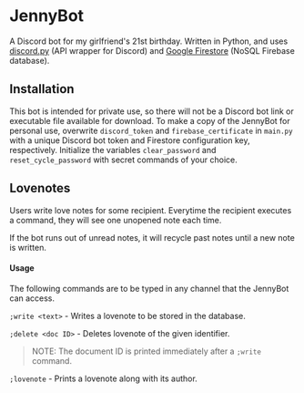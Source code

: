 # JennyBot
A Discord bot for my girlfriend's 21st birthday. Written in Python, and uses [discord.py](https://discordpy.readthedocs.io/en/latest/index.html) (API wrapper for Discord) and [Google Firestore](https://cloud.google.com/firestore) (NoSQL Firebase database).

## Installation

This bot is intended for private use, so there will not be a Discord bot link or executable file available for download. To make a copy of the JennyBot for personal use, overwrite `discord_token` and `firebase_certificate` in `main.py` with a unique Discord bot token and Firestore configuration key, respectively. Initialize the variables `clear_password` and `reset_cycle_password` with secret commands of your choice.

## Lovenotes

Users write love notes for some recipient. Everytime the recipient executes a command, they will see one unopened note each time.

If the bot runs out of unread notes, it will recycle past notes until a new note is written.

#### Usage

The following commands are to be typed in any channel that the JennyBot can access.

`;write <text>` - Writes a lovenote to be stored in the database.

`;delete <doc ID>` - Deletes lovenote of the given identifier.

> NOTE: The document ID is printed immediately after a `;write` command.

`;lovenote` - Prints a lovenote along with its author.
